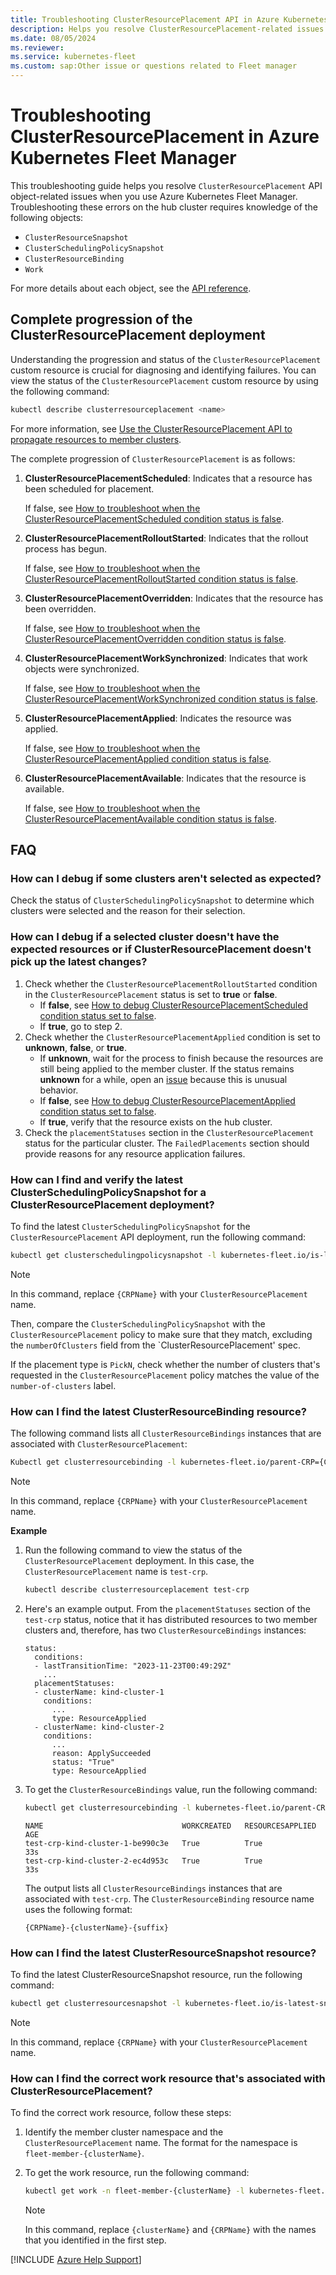 ```yaml
---
title: Troubleshooting ClusterResourcePlacement API in Azure Kubernetes Fleet Manager
description: Helps you resolve ClusterResourcePlacement-related issues when you use Azure Kubernetes Fleet Manager APIs.
ms.date: 08/05/2024
ms.reviewer: 
ms.service: kubernetes-fleet
ms.custom: sap:Other issue or questions related to Fleet manager
---
```

# Troubleshooting ClusterResourcePlacement in Azure Kubernetes Fleet Manager

This troubleshooting guide helps you resolve `ClusterResourcePlacement` API object-related issues when you use Azure Kubernetes Fleet Manager. Troubleshooting these errors on the hub cluster requires knowledge of the following objects:

- `ClusterResourceSnapshot`
- `ClusterSchedulingPolicySnapshot`
- `ClusterResourceBinding`
- `Work`

For more details about each object, see the [API reference](https://github.com/Azure/fleet/blob/main/docs/api-references.md).

## Complete progression of the ClusterResourcePlacement deployment

Understanding the progression and status of the `ClusterResourcePlacement` custom resource is crucial for diagnosing and identifying failures. You can view the status of the `ClusterResourcePlacement` custom resource by using the following command:

```bash
kubectl describe clusterresourceplacement <name>
```

For more information, see [Use the ClusterResourcePlacement API to propagate resources to member clusters](/azure/kubernetes-fleet/quickstart-resource-propagation#use-the-clusterresourceplacement-api-to-propagate-resources-to-member-clusters).

The complete progression of `ClusterResourcePlacement` is as follows:

1. **ClusterResourcePlacementScheduled**: Indicates that a resource has been scheduled for placement.

    If false, see [How to troubleshoot when the ClusterResourcePlacementScheduled condition status is false](crp-clusterresourceplacementscheduled-false.md).
1. **ClusterResourcePlacementRolloutStarted**: Indicates that the rollout process has begun.

    If false, see [How to troubleshoot when the ClusterResourcePlacementRolloutStarted condition status is false](crp-clusterresourceplacementrolloutstarted-false.md).
1. **ClusterResourcePlacementOverridden**: Indicates that the resource has been overridden.

    If false, see [How to troubleshoot when the ClusterResourcePlacementOverridden condition status is false](crp-clusterresourceplacementoverridden-false.md).
1. **ClusterResourcePlacementWorkSynchronized**: Indicates that work objects were synchronized.

    If false, see [How to troubleshoot when the ClusterResourcePlacementWorkSynchronized condition status is false](crp-clusterresourceplacementworksynchronized-false.md).
1. **ClusterResourcePlacementApplied**: Indicates the resource was applied.

    If false, see [How to troubleshoot when the ClusterResourcePlacementApplied condition status is false](crp-clusterresourceplacementapplied-false.md).
1. **ClusterResourcePlacementAvailable**: Indicates that the resource is available.

    If false, see [How to troubleshoot when the ClusterResourcePlacementAvailable condition status is false](crp-clusterresourceplacementavailable-false.md).

## FAQ

### How can I debug if some clusters aren't selected as expected?

Check the status of `ClusterSchedulingPolicySnapshot` to determine which clusters were selected and the reason for their selection.

### How can I debug if a selected cluster doesn't have the expected resources or if ClusterResourcePlacement doesn't pick up the latest changes?

1. Check whether the `ClusterResourcePlacementRolloutStarted` condition in the `ClusterResourcePlacement` status is set to **true** or **false**.
    - If **false**, see [How to debug ClusterResourcePlacementScheduled condition status set to false]().
    - If **true**, go to step 2.
2. Check whether the `ClusterResourcePlacementApplied` condition is set to **unknown**, **false**, or **true**.
    - If **unknown**, wait for the process to finish because the resources are still being applied to the member cluster. If the status remains **unknown** for a while, open an [issue](https://github.com/Azure/fleet/issues) because this is unusual behavior.
    - If **false**, see [How to debug ClusterResourcePlacementApplied condition status set to false]().
    - If **true**, verify that the resource exists on the hub cluster.
3. Check the `placementStatuses` section in the `ClusterResourcePlacement` status for the particular cluster. The `FailedPlacements` section should provide reasons for any resource application failures.

### How can I find and verify the latest ClusterSchedulingPolicySnapshot for a ClusterResourcePlacement deployment?

To find the latest `ClusterSchedulingPolicySnapshot` for the `ClusterResourcePlacement` API deployment, run the following command:

```bash
kubectl get clusterschedulingpolicysnapshot -l kubernetes-fleet.io/is-latest-snapshot=true,kubernetes-fleet.io/parent-CRP={CRPName}
```

> [!NOTE]
> In this command, replace `{CRPName}` with your `ClusterResourcePlacement` name.

Then, compare the `ClusterSchedulingPolicySnapshot` with the `ClusterResourcePlacement` policy to make sure that they match, excluding the `numberOfClusters` field from the `ClusterResourcePlacement' spec.

If the placement type is `PickN`, check whether the number of clusters that's requested in the `ClusterResourcePlacement` policy matches the value of the `number-of-clusters` label.

### How can I find the latest ClusterResourceBinding resource?

The following command lists all `ClusterResourceBindings` instances that are associated with `ClusterResourcePlacement`:

```bash
Kubectl get clusterresourcebinding -l kubernetes-fleet.io/parent-CRP={CRPName}
```

> [!NOTE]
> In this command, replace `{CRPName}` with your `ClusterResourcePlacement` name.

**Example**

1. Run the following command to view the status of the `ClusterResourcePlacement` deployment. In this case, the `ClusterResourcePlacement` name is `test-crp`.

    ```bash
    kubectl describe clusterresourceplacement test-crp
    ```

2. Here's an example output. From the `placementStatuses` section of the `test-crp` status, notice that it has distributed resources to two member clusters and, therefore, has two `ClusterResourceBindings` instances:

    ```output
    status:
      conditions:
      - lastTransitionTime: "2023-11-23T00:49:29Z"
        ...
      placementStatuses:
      - clusterName: kind-cluster-1
        conditions:
          ...
          type: ResourceApplied
      - clusterName: kind-cluster-2
        conditions:
          ...
          reason: ApplySucceeded
          status: "True"
          type: ResourceApplied
    ```

3. To get the `ClusterResourceBindings` value, run the following command:

    ```bash
    kubectl get clusterresourcebinding -l kubernetes-fleet.io/parent-CRP=test-crp 
    ```
    
    ```output
    NAME                               WORKCREATED   RESOURCESAPPLIED   AGE
    test-crp-kind-cluster-1-be990c3e   True          True               33s
    test-crp-kind-cluster-2-ec4d953c   True          True               33s
    ```

    The output lists all `ClusterResourceBindings` instances that are associated with `test-crp`. The `ClusterResourceBinding` resource name uses the following format:

    `{CRPName}-{clusterName}-{suffix}`

### How can I find the latest ClusterResourceSnapshot resource?

To find the latest ClusterResourceSnapshot resource, run the following command:

```bash
kubectl get clusterresourcesnapshot -l kubernetes-fleet.io/is-latest-snapshot=true,kubernetes-fleet.io/parent-CRP={CRPName}
```
<a id="find-work"></a>

> [!NOTE]  
> In this command, replace `{CRPName}` with your `ClusterResourcePlacement` name.

### How can I find the correct work resource that's associated with ClusterResourcePlacement?

To find the correct work resource, follow these steps:

1. Identify the member cluster namespace and the `ClusterResourcePlacement` name. The format for the namespace is `fleet-member-{clusterName}`.
1. To get the work resource, run the following command:
    
    ```bash
    kubectl get work -n fleet-member-{clusterName} -l kubernetes-fleet.io/parent-CRP={CRPName}
    ```

   > [!NOTE]  
   > In this command, replace `{clusterName}` and `{CRPName}` with the names that you identified in the first step.

[!INCLUDE [Azure Help Support](../../includes/azure-help-support.md)]
